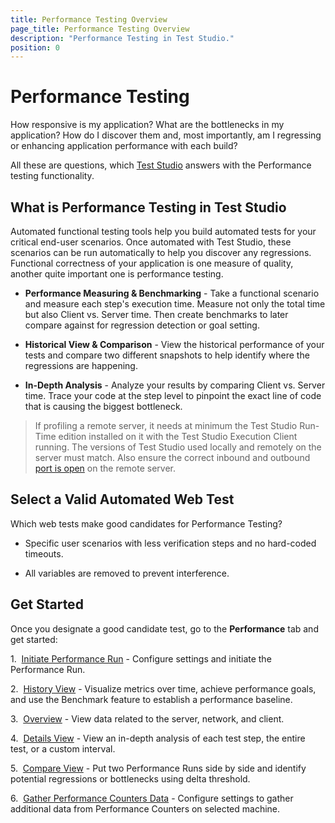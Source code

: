 ```yaml
---
title: Performance Testing Overview
page_title: Performance Testing Overview
description: "Performance Testing in Test Studio."
position: 0
---
```

# Performance Testing

How responsive is my application? What are the bottlenecks in my application? How do I discover them and, most importantly, am I regressing or enhancing application performance with each build?

All these are questions, which <a href="http://www.telerik.com/teststudio" target="_blank">Test Studio</a> answers with the Performance testing functionality.

## What is Performance Testing in Test Studio

Automated functional testing tools help you build automated tests for your critical end-user scenarios. Once automated with Test Studio, these scenarios can be run automatically to help you discover any regressions. Functional correctness of your application is one measure of quality, another quite important one is performance testing.

- **Performance Measuring & Benchmarking** - Take a functional scenario and measure each step's execution time. Measure not only the total time but also Client vs. Server time. Then create benchmarks to later compare against for regression detection or goal setting.

- **Historical View & Comparison** - View the historical performance of your tests and compare two different snapshots to help identify where the regressions are happening.

- **In-Depth Analysis** - Analyze your results by comparing Client vs. Server time. Trace your code at the step level to pinpoint the exact line of code that is causing the biggest bottleneck. 

> If profiling a remote server, it needs at minimum the Test Studio Run-Time edition installed on it with the Test Studio Execution Client running. The versions of Test Studio used locally and remotely on the server must match. Also ensure the correct inbound and outbound <a href="/features/testing-types/performance-testing/open-port-on-server" target="_blank">port is open</a> on the remote server.

## Select a Valid Automated Web Test

Which web tests make good candidates for Performance Testing?

- Specific user scenarios with less verification steps and no hard-coded timeouts.

- All variables are removed to prevent interference.

## Get Started

Once you designate a good candidate test, go to the **Performance** tab and get started:

1.&nbsp;  <a href="/features/testing-types/performance-testing/perfomance-run" target="_blank">Initiate Performance Run</a> - Configure settings and initiate the Performance Run.

2.&nbsp; <a href="/features/testing-types/performance-testing/history-view" target="_blank">History View</a> - Visualize metrics over time, achieve performance goals, and use the Benchmark feature to establish a performance baseline. 

3.&nbsp; <a href="/features/testing-types/performance-testing/overview-button" target="_blank">Overview</a> - View data related to the server, network, and client. 

4.&nbsp; <a href="/features/testing-types/performance-testing/details-view" target="_blank">Details View</a> - View an in-depth analysis of each test step, the entire test, or a custom interval.

5.&nbsp; <a href="/features/testing-types/performance-testing/compare-view" target="_blank">Compare View</a> - Put two Performance Runs side by side and identify potential regressions or bottlenecks using delta threshold.

6.&nbsp;  <a href="/features/testing-types/performance-testing/gather-perfomance-data" target="_blank">Gather Performance Counters Data</a> - Configure settings to gather additional data from Performance Counters on selected machine.